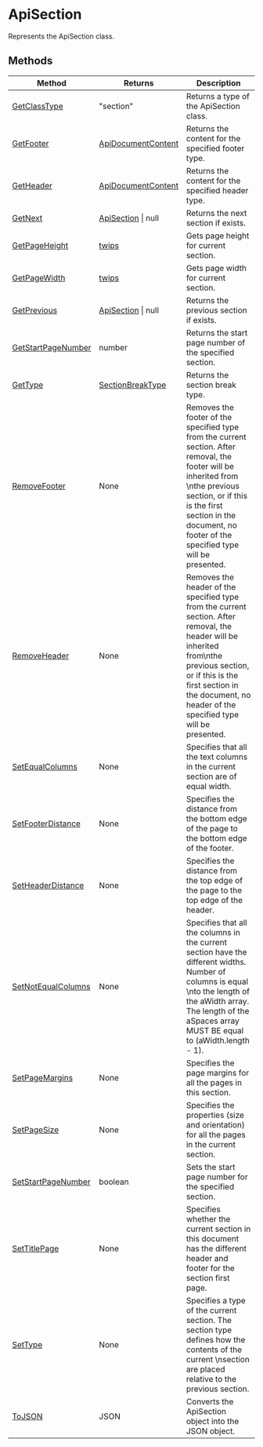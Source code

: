 # ApiSection

Represents the ApiSection class.


## Methods

| Method | Returns | Description |
| ------ | ------- | ----------- |
| [GetClassType](./Methods/GetClassType.md) | "section" | Returns a type of the ApiSection class. |
| [GetFooter](./Methods/GetFooter.md) | [ApiDocumentContent](../ApiDocumentContent/ApiDocumentContent.md) | Returns the content for the specified footer type. |
| [GetHeader](./Methods/GetHeader.md) | [ApiDocumentContent](../ApiDocumentContent/ApiDocumentContent.md) | Returns the content for the specified header type. |
| [GetNext](./Methods/GetNext.md) | [ApiSection](../ApiSection/ApiSection.md) \| null | Returns the next section if exists. |
| [GetPageHeight](./Methods/GetPageHeight.md) | [twips](../Enumeration/twips.md) | Gets page height for current section. |
| [GetPageWidth](./Methods/GetPageWidth.md) | [twips](../Enumeration/twips.md) | Gets page width for current section. |
| [GetPrevious](./Methods/GetPrevious.md) | [ApiSection](../ApiSection/ApiSection.md) \| null | Returns the previous section if exists. |
| [GetStartPageNumber](./Methods/GetStartPageNumber.md) | number | Returns the start page number of the specified section. |
| [GetType](./Methods/GetType.md) | [SectionBreakType](../Enumeration/SectionBreakType.md) | Returns the section break type. |
| [RemoveFooter](./Methods/RemoveFooter.md) | None | Removes the footer of the specified type from the current section. After removal, the footer will be inherited from \nthe previous section, or if this is the first section in the document, no footer of the specified type will be presented. |
| [RemoveHeader](./Methods/RemoveHeader.md) | None | Removes the header of the specified type from the current section. After removal, the header will be inherited from\nthe previous section, or if this is the first section in the document, no header of the specified type will be presented. |
| [SetEqualColumns](./Methods/SetEqualColumns.md) | None | Specifies that all the text columns in the current section are of equal width. |
| [SetFooterDistance](./Methods/SetFooterDistance.md) | None | Specifies the distance from the bottom edge of the page to the bottom edge of the footer. |
| [SetHeaderDistance](./Methods/SetHeaderDistance.md) | None | Specifies the distance from the top edge of the page to the top edge of the header. |
| [SetNotEqualColumns](./Methods/SetNotEqualColumns.md) | None | Specifies that all the columns in the current section have the different widths. Number of columns is equal \nto the length of the aWidth array. The length of the aSpaces array MUST BE equal to (aWidth.length - 1). |
| [SetPageMargins](./Methods/SetPageMargins.md) | None | Specifies the page margins for all the pages in this section. |
| [SetPageSize](./Methods/SetPageSize.md) | None | Specifies the properties (size and orientation) for all the pages in the current section. |
| [SetStartPageNumber](./Methods/SetStartPageNumber.md) | boolean | Sets the start page number for the specified section. |
| [SetTitlePage](./Methods/SetTitlePage.md) | None | Specifies whether the current section in this document has the different header and footer for the section first page. |
| [SetType](./Methods/SetType.md) | None | Specifies a type of the current section. The section type defines how the contents of the current \nsection are placed relative to the previous section. |
| [ToJSON](./Methods/ToJSON.md) | JSON | Converts the ApiSection object into the JSON object. |

